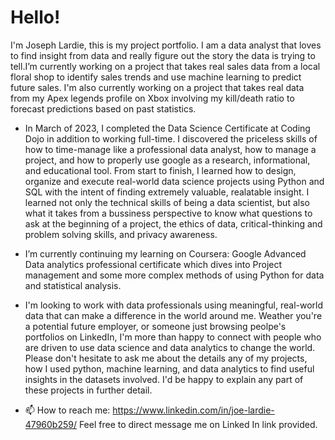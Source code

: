 # **Hello!**
I'm Joseph Lardie, this is my project portfolio. I am a data analyst that loves to find insight from data and really figure out the story the data is trying to tell.I’m currently working on a project that takes real sales data from a local floral shop to identify sales trends and use machine learning to predict future sales.
I'm also currently working on a project that takes real data from my Apex legends profile on Xbox involving my kill/death ratio to forecast predictions based on past statistics.
-  In March of 2023, I completed the Data Science Certificate at Coding Dojo in addition to working full-time. I discovered the priceless skills of how to time-manage like a professional data analyst, how to manage a project, and how to properly use google as a research, informational, and educational tool. From start to finish, I learned how to design, organize and execute real-world data science projects using Python and SQL with the intent of finding extremely valuable, realatable insight. I learned not only the technical skills of being a data scientist, but also what it takes from a bussiness perspective to know what questions to ask at the beginning of a project, the ethics of data, critical-thinking and problem solving skills, and privacy awareness.
-  I’m currently continuing my learning on Coursera: Google Advanced Data analytics professional certificate which dives into Project management and some more complex methods of using Python for data and statistical analysis.
- I'm looking to work with data professionals using meaningful, real-world data that can make a difference in the world around me. Weather you're a potential future employer, or someone just browsing peolpe's portfolios on LinkedIn, I'm more than happy to connect with people who are driven to use data science and data analytics to change the world. Please don't hesitate to ask me about the details any of my projects, how I used python, machine learning, and data analytics to find useful insights in the datasets involved. I'd be happy to explain any part of these projects in further detail.
  
- 📫 How to reach me: https://www.linkedin.com/in/joe-lardie-47960b259/  Feel free to direct message me on Linked In link provided.
